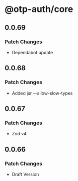 # @otp-auth/core

## 0.0.69

### Patch Changes

- Dependabot update

## 0.0.68

### Patch Changes

- Added jsr --allow-slow-types

## 0.0.67

### Patch Changes

- Zod v4

## 0.0.66

### Patch Changes

- Draft Version
